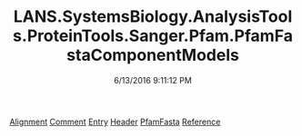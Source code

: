 ﻿---
title: LANS.SystemsBiology.AnalysisTools.ProteinTools.Sanger.Pfam.PfamFastaComponentModels
date: 6/13/2016 9:11:12 PM
---

[Alignment](T-LANS.SystemsBiology.AnalysisTools.ProteinTools.Sanger.Pfam.PfamFastaComponentModels.Alignment.html)
[Comment](T-LANS.SystemsBiology.AnalysisTools.ProteinTools.Sanger.Pfam.PfamFastaComponentModels.Comment.html)
[Entry](T-LANS.SystemsBiology.AnalysisTools.ProteinTools.Sanger.Pfam.PfamFastaComponentModels.Entry.html)
[Header](T-LANS.SystemsBiology.AnalysisTools.ProteinTools.Sanger.Pfam.PfamFastaComponentModels.Header.html)
[PfamFasta](T-LANS.SystemsBiology.AnalysisTools.ProteinTools.Sanger.Pfam.PfamFastaComponentModels.PfamFasta.html)
[Reference](T-LANS.SystemsBiology.AnalysisTools.ProteinTools.Sanger.Pfam.PfamFastaComponentModels.Reference.html)

